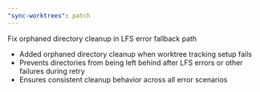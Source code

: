 ```yaml
---
"sync-worktrees": patch
---
```


Fix orphaned directory cleanup in LFS error fallback path

- Added orphaned directory cleanup when worktree tracking setup fails
- Prevents directories from being left behind after LFS errors or other failures during retry
- Ensures consistent cleanup behavior across all error scenarios